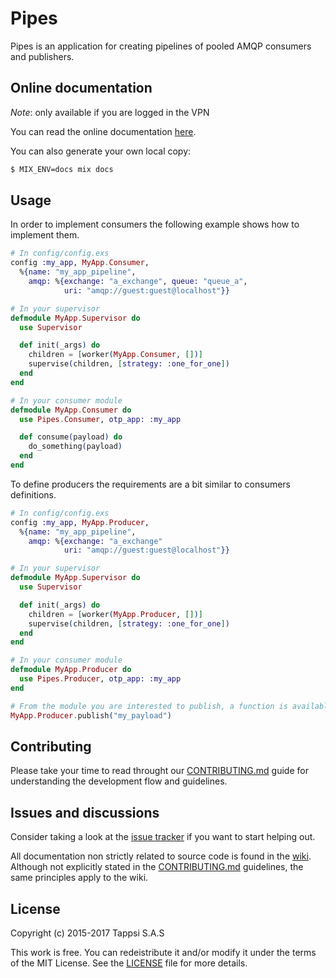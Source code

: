 Pipes
=====

Pipes is an application for creating pipelines of pooled AMQP
consumers and publishers.

## Online documentation

*Note*: only available if you are logged in the VPN

You can read the online documentation
[here](http://docs.tappsi.office/core/pipes/).

You can also generate your own local copy:

```sh
$ MIX_ENV=docs mix docs
```

## Usage

In order to implement consumers the following example shows how to implement them.

```elixir
# In config/config.exs
config :my_app, MyApp.Consumer,
  %{name: "my_app_pipeline",
    amqp: %{exchange: "a_exchange", queue: "queue_a",
            uri: "amqp://guest:guest@localhost"}}

# In your supervisor
defmodule MyApp.Supervisor do
  use Supervisor

  def init(_args) do
    children = [worker(MyApp.Consumer, [])]
    supervise(children, [strategy: :one_for_one])
  end
end

# In your consumer module
defmodule MyApp.Consumer do
  use Pipes.Consumer, otp_app: :my_app

  def consume(payload) do
    do_something(payload)
  end
end
```

To define producers the requirements are a bit similar to consumers definitions.

```elixir
# In config/config.exs
config :my_app, MyApp.Producer,
  %{name: "my_app_pipeline",
    amqp: %{exchange: "a_exchange"
            uri: "amqp://guest:guest@localhost"}}

# In your supervisor
defmodule MyApp.Supervisor do
  use Supervisor

  def init(_args) do
    children = [worker(MyApp.Producer, [])]
    supervise(children, [strategy: :one_for_one])
  end
end

# In your consumer module
defmodule MyApp.Producer do
  use Pipes.Producer, otp_app: :my_app
end

# From the module you are interested to publish, a function is available to be called.
MyApp.Producer.publish("my_payload")
```

## Contributing

Please take your time to read throught our
[CONTRIBUTING.md](CONTRIBUTING.md) guide for understanding the
development flow and guidelines.

## Issues and discussions

Consider taking a look at the [issue tracker](https://github.com/tappsi/pipes/issues)
if you want to start helping out.

All documentation non strictly related to source code is found in the
[wiki](https://github.com/tappsi/pipes/wiki). Although not explicitly
stated in the [CONTRIBUTING.md](CONTRIBUTING.md) guidelines, the same
principles apply to the wiki.

## License

Copyright (c) 2015-2017 Tappsi S.A.S

This work is free. You can redeistribute it and/or modify it under
the terms of the MIT License. See the [LICENSE](LICENSE) file for more
details.
